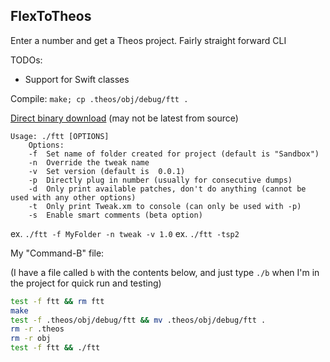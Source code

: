 ## FlexToTheos 

Enter a number and get a Theos project. Fairly straight forward CLI

TODOs: 
 - Support for Swift classes 

Compile: `make; cp .theos/obj/debug/ftt .`

[Direct binary download](https://ipadkid358.github.io/scripts/ftt) (may not be latest from source) 

```
Usage: ./ftt [OPTIONS]
    Options: 
	-f	Set name of folder created for project (default is "Sandbox")
	-n	Override the tweak name
	-v	Set version (default is  0.0.1)
	-p	Directly plug in number (usually for consecutive dumps)
	-d	Only print available patches, don't do anything (cannot be used with any other options)
	-t	Only print Tweak.xm to console (can only be used with -p)
	-s	Enable smart comments (beta option)
```
ex. `./ftt -f MyFolder -n tweak -v 1.0`
ex. `./ftt -tsp2`

My "Command-B" file: 

(I have a file called `b` with the contents below, and just type `./b` when I'm in the project for quick run and testing)

```bash
test -f ftt && rm ftt 
make
test -f .theos/obj/debug/ftt && mv .theos/obj/debug/ftt .
rm -r .theos
rm -r obj
test -f ftt && ./ftt 
```
